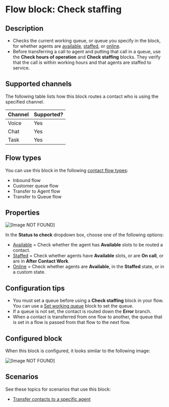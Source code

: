 # Flow block: Check staffing<a name="check-staffing"></a>

## Description<a name="check-staffing-description"></a>
+ Checks the current working queue, or queue you specify in the block, for whether agents are [available](real-time-metrics-definitions.md#available-real-time), [staffed](real-time-metrics-definitions.md#staffed-real-time), or [online](real-time-metrics-definitions.md#online-real-time)\.
+ Before transferring a call to agent and putting that call in a queue, use the **Check hours of operation** and **Check staffing** blocks\. They verify that the call is within working hours and that agents are staffed to service\.

## Supported channels<a name="check-staffing-channels"></a>

The following table lists how this block routes a contact who is using the specified channel\. 


| Channel | Supported? | 
| --- | --- | 
| Voice | Yes | 
| Chat | Yes | 
| Task | Yes | 

## Flow types<a name="check-staffing-types"></a>

You can use this block in the following [contact flow types](create-contact-flow.md#contact-flow-types):
+ Inbound flow
+ Customer queue flow
+ Transfer to Agent flow
+ Transfer to Queue flow

## Properties<a name="check-staffing-properties"></a>

![\[Image NOT FOUND\]](http://docs.aws.amazon.com/connect/latest/adminguide/images/check-staffing-properties.png)

In the **Status to check** dropdown box, choose one of the following options:
+ [Available](real-time-metrics-definitions.md#available-real-time) = Check whether the agent has **Available** slots to be routed a contact\.
+ [Staffed](real-time-metrics-definitions.md#staffed-real-time) = Check whether agents have **Available** slots, or are **On call**, or are in **After Contact Work**\.
+ [Online](real-time-metrics-definitions.md#online-real-time) = Check whether agents are **Available**, in the **Staffed** state, or in a custom state\.

## Configuration tips<a name="check-staffing-tips"></a>
+ You must set a queue before using a **Check staffing** block in your flow\. You can use a [Set working queue](set-working-queue.md) block to set the queue\.
+ If a queue is not set, the contact is routed down the **Error** branch\.
+ When a contact is transferred from one flow to another, the queue that is set in a flow is passed from that flow to the next flow\.

## Configured block<a name="check-staffing-configured"></a>

When this block is configured, it looks similar to the following image:

![\[Image NOT FOUND\]](http://docs.aws.amazon.com/connect/latest/adminguide/images/check-staffing-configured.png)

## Scenarios<a name="check-staffing-scenarios"></a>

See these topics for scenarios that use this block:
+ [Transfer contacts to a specific agent](transfer-to-agent.md)